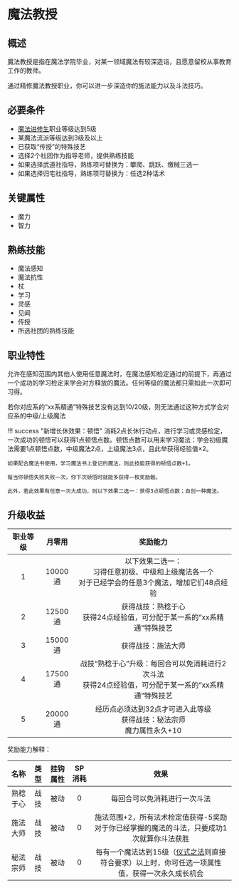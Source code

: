 # 魔法教授

## 概述

魔法教授是指在魔法学院毕业，对某一领域魔法有较深造诣，且愿意留校从事教育工作的教师。

通过精修魔法教授职业，你可以进一步深造你的施法能力以及斗法技巧。

## 必要条件

* <a href="../postgraduate" target="_blank">魔法进修生</a>职业等级达到5级
* 某魔法流派等级达到3级及以上
* 已获取“传授”的特殊技艺
* 选择2个社团作为指导老师，提供熟练技能
* 如果选择武道社指导，熟练项可替换为：攀爬、跳跃、缴械三选一
* 如果选择归宅社指导，熟练项可替换为：任选2种话术
  
## 关键属性

* 魔力
* 智力

## 熟练技能

* 魔法感知
* 魔法抗性
* 杖
* 学习
* 灵感
* 见闻
* 传授
* 所选社团的熟练技能

## 职业特性

允许在感知范围内其他人使用任意魔法时，在魔法感知检定通过的前提下，再通过一个成功的学习检定来学会对方释放的魔法。任何等级的魔法都只需如此一次即可习得。

若你对应系的“xx系精通”特殊技艺没有达到10/20级，则无法通过这种方式学会对应系的中级/上级魔法

!!! success "新增长休效果：顿悟"
    消耗2点长休行动点，进行学习或灵感检定，一次成功的顿悟可以获得1点顿悟点数。顿悟点数可以用来学习魔法：学会初级魔法需要1点顿悟点数，中级魔法2点，上级魔法3点，且此举获得经验值×2。

    如果配合魔法书使用，学习魔法书上登记的魔法，则此技能获得的顿悟点数+1。

    每当你顿悟失败失败一次，你下次顿悟时就能多获得一枚奖励骰。

    此外，若此效果有任意一次大成功，则以下效果二选一：获得3点顿悟点数；自创一种魔法。

## 升级收益

职业等级|月零用|奖励能力
:--:|:--:|:--:
1|10000通|以下效果二选一：<br>习得任意初级、中级和上级魔法各一个<br>对于已经学会的任意3个魔法，增加它们48点经验
2|12500通|获得战技：熟稔于心<br>获得24点经验值，可分配于某一系的“xx系精通”特殊技艺
3|15000通|获得战技：施法大师
4|17500通|战技“熟稔于心”升级：每回合可以免消耗进行2次斗法<br>获得24点经验值，可分配于某一系的“xx系精通”特殊技艺
5|20000通|经历点必须达到32点才可进入此等级<br>获得战技：秘法宗师<br>魔力属性永久+10

奖励能力解释：

名称|类型|挂钩属性|SP消耗|效果
:--:|:--:|:--:|:--:|:--:
熟稔于心|战技|被动|0|每回合可以免消耗进行一次斗法
施法大师|战技|被动|0|施法范围+2，所有法术检定值获得-5奖励<br>对于你已经掌握的魔法的斗法，只要成功1次就算你斗法获胜
秘法宗师|战技|被动|0|每有一个魔法达到15级（<a href="/rules/V4.x rules/8·magic/#仪式之法" target="_blank">仪式之法</a>则直接符合要求）以上时，你可任选一项属性值，获得一次永久成长机会

